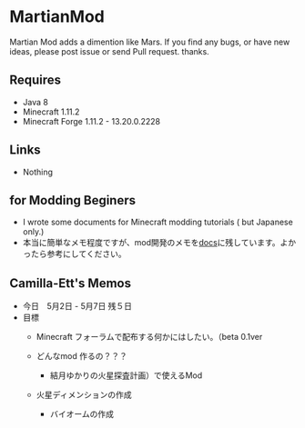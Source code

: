 
# MartianMod

Martian Mod adds a dimention like Mars.
If you find any bugs, or have new ideas, please post issue or send Pull request. thanks.

## Requires
 - Java 8
 - Minecraft 1.11.2
 - Minecraft Forge 1.11.2 - 13.20.0.2228

## Links

 - Nothing 

## for Modding Beginers 

 - I wrote some documents for Minecraft modding tutorials ( but Japanese only.)
 - 本当に簡単なメモ程度ですが、mod開発のメモを[docs](./docs/)に残しています。よかったら参考にしてください。


## Camilla-Ett's Memos
 - 今日　5月2日 - 5月7日 残５日
 - 目標
   - Minecraft フォーラムで配布する何かにはしたい。（beta 0.1ver

   - どんなmod 作るの？？？
     - 結月ゆかりの火星探査計画）で使えるMod

   - 火星ディメンションの作成
     - バイオームの作成

